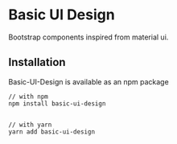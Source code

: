# Basic UI Design
Bootstrap components inspired from material ui.



## Installation
Basic-UI-Design is available as an npm package

```
// with npm
npm install basic-ui-design


// with yarn
yarn add basic-ui-design
```

